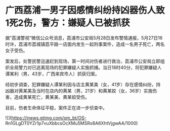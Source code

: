 # 广西荔浦一男子因感情纠纷持凶器伤人致1死2伤，警方：嫌疑人已被抓获

据“荔浦警视”微信公众号消息，荔浦市公安局5月28日发布警情通报，5月27日16时许，荔浦市荔城镇荔平路一店面内发生一起刑事案件，造成一名男子死亡，两名女子受伤。

案发后，处警民警迅速赶到现场，第一时间对伤者进行救治，荔浦市公安局立即组织全局警力对已逃离现场的犯罪嫌疑人实施抓捕。当日18时40分，将犯罪嫌疑人谭某利（男，43岁，广西来宾市人）抓获归案。

经初步调查，犯罪嫌疑人谭某利因与店主黄某美（女，41岁）存在感情纠纷，持凶器对黄某美及当时在店内的黄某（男，21岁）和黄某姣（女，36岁）实施伤害，造成黄某死亡，黄某美、黄某姣受伤。

目前，伤者生命体征平稳，案件正在进一步侦查中。

![](https://inews.gtimg.com/om_bt/OS-
Rn1GLgDT0YZr1p7vuXbbcsOcXMu5MSRx8A6XhtVjgwAA/1000)

